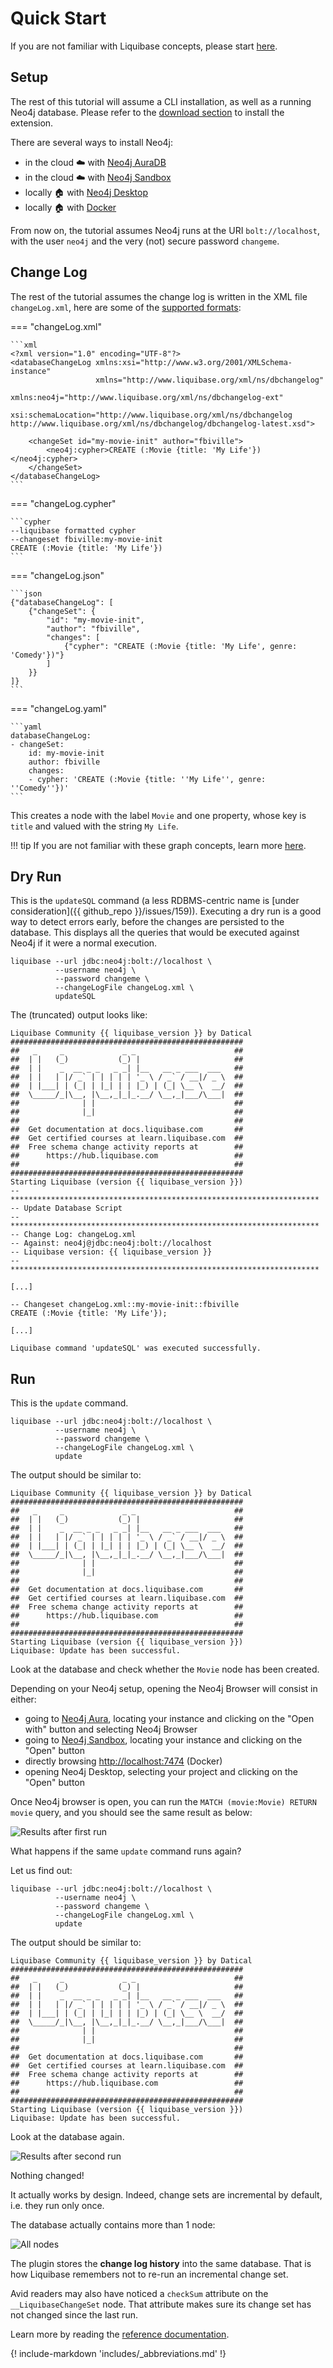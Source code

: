 # Quick Start

If you are not familiar with Liquibase concepts, please start [here](https://docs.liquibase.com/concepts/home.html).

## Setup

The rest of this tutorial will assume a CLI installation, as well as a running Neo4j database.
Please refer to the [download section](../download) to install the extension.

There are several ways to install Neo4j:

- in the cloud ☁️ with [Neo4j AuraDB](https://neo4j.com/cloud/platform/aura-graph-database/)
- in the cloud ☁️ with [Neo4j Sandbox](https://sandbox.neo4j.com/)
- locally 🏠 with [Neo4j Desktop](https://neo4j.com/download/)
- locally 🏠 with [Docker](https://hub.docker.com/_/neo4j)

From now on, the tutorial assumes Neo4j runs at the URI `bolt://localhost`, with the user `neo4j` and the very (not)
secure password `changeme`.

## Change Log

The rest of the tutorial assumes the change log is written in the XML file `changeLog.xml`, here are some of the
[supported formats](https://docs.liquibase.com/concepts/changelogs/changelog-formats.html):

=== "changeLog.xml"
    
    ```xml
    <?xml version="1.0" encoding="UTF-8"?>
    <databaseChangeLog xmlns:xsi="http://www.w3.org/2001/XMLSchema-instance"
                       xmlns="http://www.liquibase.org/xml/ns/dbchangelog"
                       xmlns:neo4j="http://www.liquibase.org/xml/ns/dbchangelog-ext"
                       xsi:schemaLocation="http://www.liquibase.org/xml/ns/dbchangelog http://www.liquibase.org/xml/ns/dbchangelog/dbchangelog-latest.xsd">
    
        <changeSet id="my-movie-init" author="fbiville">
            <neo4j:cypher>CREATE (:Movie {title: 'My Life'})</neo4j:cypher>
        </changeSet>
    </databaseChangeLog>
    ```

=== "changeLog.cypher"

    ```cypher
    --liquibase formatted cypher
    --changeset fbiville:my-movie-init
    CREATE (:Movie {title: 'My Life'})
    ```

=== "changeLog.json"

    ```json
    {"databaseChangeLog": [
        {"changeSet": {
            "id": "my-movie-init",
            "author": "fbiville",
            "changes": [
                {"cypher": "CREATE (:Movie {title: 'My Life', genre: 'Comedy'})"}
            ]
        }}
    ]}
    ```

=== "changeLog.yaml"

    ```yaml
    databaseChangeLog:
    - changeSet:
        id: my-movie-init
        author: fbiville
        changes:
        - cypher: 'CREATE (:Movie {title: ''My Life'', genre: ''Comedy''})'
    ```

This creates a node with the label `Movie` and one property, whose key is `title` and valued with the string `My Life`.

!!! tip
    If you are not familiar with these graph concepts, learn more [here](https://neo4j.com/docs/getting-started/current/graphdb-concepts/).

## Dry Run

This is the `updateSQL` command (a less RDBMS-centric name is [under consideration]({{ github_repo }}/issues/159)).
Executing a dry run is a good way to detect errors early, before the changes are persisted to the database.
This displays all the queries that would be executed against Neo4j if it were a normal execution.

```shell
liquibase --url jdbc:neo4j:bolt://localhost \
          --username neo4j \
          --password changeme \
          --changeLogFile changeLog.xml \
          updateSQL
```

The (truncated) output looks like:
```
Liquibase Community {{ liquibase_version }} by Datical
####################################################
##   _     _             _ _                      ##
##  | |   (_)           (_) |                     ##
##  | |    _  __ _ _   _ _| |__   __ _ ___  ___   ##
##  | |   | |/ _` | | | | | '_ \ / _` / __|/ _ \  ##
##  | |___| | (_| | |_| | | |_) | (_| \__ \  __/  ##
##  \_____/_|\__, |\__,_|_|_.__/ \__,_|___/\___|  ##
##              | |                               ##
##              |_|                               ##
##                                                ##
##  Get documentation at docs.liquibase.com       ##
##  Get certified courses at learn.liquibase.com  ##
##  Free schema change activity reports at        ##
##      https://hub.liquibase.com                 ##
##                                                ##
####################################################
Starting Liquibase (version {{ liquibase_version }})
-- *********************************************************************
-- Update Database Script
-- *********************************************************************
-- Change Log: changeLog.xml
-- Against: neo4j@jdbc:neo4j:bolt://localhost
-- Liquibase version: {{ liquibase_version }}
-- *********************************************************************

[...]

-- Changeset changeLog.xml::my-movie-init::fbiville
CREATE (:Movie {title: 'My Life'});

[...]

Liquibase command 'updateSQL' was executed successfully.
```

## Run

This is the `update` command.

```shell
liquibase --url jdbc:neo4j:bolt://localhost \
          --username neo4j \
          --password changeme \
          --changeLogFile changeLog.xml \
          update
```

The output should be similar to:
```
Liquibase Community {{ liquibase_version }} by Datical
####################################################
##   _     _             _ _                      ##
##  | |   (_)           (_) |                     ##
##  | |    _  __ _ _   _ _| |__   __ _ ___  ___   ##
##  | |   | |/ _` | | | | | '_ \ / _` / __|/ _ \  ##
##  | |___| | (_| | |_| | | |_) | (_| \__ \  __/  ##
##  \_____/_|\__, |\__,_|_|_.__/ \__,_|___/\___|  ##
##              | |                               ##
##              |_|                               ##
##                                                ##
##  Get documentation at docs.liquibase.com       ##
##  Get certified courses at learn.liquibase.com  ##
##  Free schema change activity reports at        ##
##      https://hub.liquibase.com                 ##
##                                                ##
####################################################
Starting Liquibase (version {{ liquibase_version }})
Liquibase: Update has been successful.
```

Look at the database and check whether the `Movie` node has been created.

Depending on your Neo4j setup, opening the Neo4j Browser will consist in either:

- going to [Neo4j Aura](https://console.neo4j.io), locating your instance and clicking on the "Open with" button and selecting Neo4j Browser
- going to [Neo4j Sandbox](https://sandbox.neo4j.com/), locating your instance and clicking on the "Open" button
- directly browsing [http://localhost:7474](http://localhost:7474) (Docker)
- opening Neo4j Desktop, selecting your project and clicking on the "Open" button

Once Neo4j browser is open, you can run the `MATCH (movie:Movie) RETURN movie` query, and you should see the same result as below:

![Results after first run](assets/images/liquibase-neo4j-node-insertion.png)


What happens if the same `update` command runs again?

Let us find out:

```shell
liquibase --url jdbc:neo4j:bolt://localhost \
          --username neo4j \
          --password changeme \
          --changeLogFile changeLog.xml \
          update
```

The output should be similar to:
```
Liquibase Community {{ liquibase_version }} by Datical
####################################################
##   _     _             _ _                      ##
##  | |   (_)           (_) |                     ##
##  | |    _  __ _ _   _ _| |__   __ _ ___  ___   ##
##  | |   | |/ _` | | | | | '_ \ / _` / __|/ _ \  ##
##  | |___| | (_| | |_| | | |_) | (_| \__ \  __/  ##
##  \_____/_|\__, |\__,_|_|_.__/ \__,_|___/\___|  ##
##              | |                               ##
##              |_|                               ##
##                                                ##
##  Get documentation at docs.liquibase.com       ##
##  Get certified courses at learn.liquibase.com  ##
##  Free schema change activity reports at        ##
##      https://hub.liquibase.com                 ##
##                                                ##
####################################################
Starting Liquibase (version {{ liquibase_version }})
Liquibase: Update has been successful.
```

Look at the database again.

![Results after second run](assets/images/liquibase-neo4j-node-insertion-run-2.png)

Nothing changed!

It actually works by design. Indeed, change sets are incremental by default, i.e. they run only once.

The database actually contains more than 1 node:

![All nodes](assets/images/liquibase-neo4j-all-nodes.png)

The plugin stores the **change log history** into the same database.
That is how Liquibase remembers not to re-run an incremental change set.

Avid readers may also have noticed a `checkSum` attribute on the `__LiquibaseChangeSet` node.
That attribute makes sure its change set has not changed since the last run.

Learn more by reading the [reference documentation](../reference-intro).


{! include-markdown 'includes/_abbreviations.md' !}
